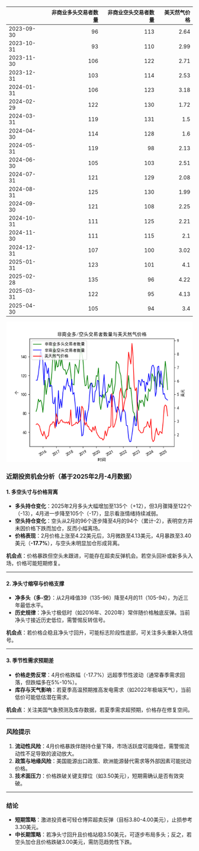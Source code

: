 |            |   非商业多头交易者数量 |   非商业空头交易者数量 |   美天然气价格 |
|:-----------|-----------------------:|-----------------------:|---------------:|
| 2023-09-30 |                     96 |                    113 |           2.64 |
| 2023-10-31 |                     93 |                    110 |           2.99 |
| 2023-11-30 |                    106 |                    122 |           2.71 |
| 2023-12-31 |                    103 |                    114 |           2.53 |
| 2024-01-31 |                    106 |                    123 |           3.18 |
| 2024-02-29 |                    122 |                    130 |           1.72 |
| 2024-03-31 |                    119 |                    131 |           1.5  |
| 2024-04-30 |                    114 |                    128 |           1.6  |
| 2024-05-31 |                    119 |                     98 |           2.13 |
| 2024-06-30 |                    105 |                    103 |           2.51 |
| 2024-07-31 |                    121 |                    129 |           2.08 |
| 2024-08-31 |                    125 |                    130 |           1.99 |
| 2024-09-30 |                    121 |                    108 |           2.25 |
| 2024-10-31 |                    111 |                    125 |           2.21 |
| 2024-11-30 |                    111 |                    115 |           2.1  |
| 2024-12-31 |                    107 |                    100 |           3.02 |
| 2025-01-31 |                    123 |                    101 |           4.1  |
| 2025-02-28 |                    135 |                     96 |           4.22 |
| 2025-03-31 |                    122 |                     95 |           4.13 |
| 2025-04-30 |                    105 |                     94 |           3.4  |

![图](NYMEX_cft.png)



### 近期投资机会分析（基于2025年2月-4月数据）

#### 1. **多空头寸与价格背离**
- **多头持仓变化**：2025年2月多头大幅增加至135个（+12），但3月骤降至122个（-13），4月进一步降至105个（-17），显示看涨情绪持续减弱。
- **空头持仓变化**：空头从2月的96个逐步降至4月的94个（累计-2），表明空方并未因价格下跌而加仓，反而小幅离场。
- **价格表现**：2月价格上涨至4.22美元后，3月微跌至4.13美元，4月暴跌至3.40美元（**-17.7%**），与空头未明显加仓形成背离。

**机会点**：价格暴跌但空头未跟进，可能存在超卖反弹机会。若空头回补或新多头入场，价格可能短期修复。

---

#### 2. **净头寸缩窄与价格支撑**
- **净多头（多-空）**：从2月峰值39（135-96）降至4月的11（105-94），为近三年最低水平。
- **历史规律**：净头寸极低时（如2016年、2020年）常伴随价格触底反弹。当前净头寸接近历史低位，需警惕反转信号。

**机会点**：若价格企稳且净头寸回升，可能标志阶段性底部，可关注多头重新入场信号。

---

#### 3. **季节性需求预期差**
- **价格走势反常**：4月价格跌幅（-17.7%）远超季节性波动（通常春季需求回落，但跌幅多在5%-10%）。
- **库存与天气影响**：若夏季高温预期推高发电需求（如2022年极端天气），当前低价可能低估潜在需求。

**机会点**：关注美国气象预测及库存数据，若夏季需求超预期，价格存在修复空间。

---

### 风险提示
1. **流动性风险**：4月价格暴跌伴随持仓量下降，市场活跃度可能降低，需警惕流动性不足导致的波动放大。
2. **政策与地缘风险**：美国能源出口政策、欧洲能源替代需求等外部因素可能扰动价格。
3. **技术面压力**：价格跌破关键支撑位（如3.50美元），短期需确认是否有效突破。

---

### 结论
- **短期策略**：激进投资者可轻仓博弈超卖反弹（目标3.80-4.00美元），止损参考3.30美元。
- **中长期策略**：若净头寸回升且价格站稳3.50美元，可逐步布局多头；反之，若空头加仓且价格跌破3.00美元，需防范趋势性下跌。